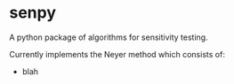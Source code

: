 # senpy
A python package of algorithms for sensitivity testing.

Currently implements the Neyer method which consists of:
  - blah 
